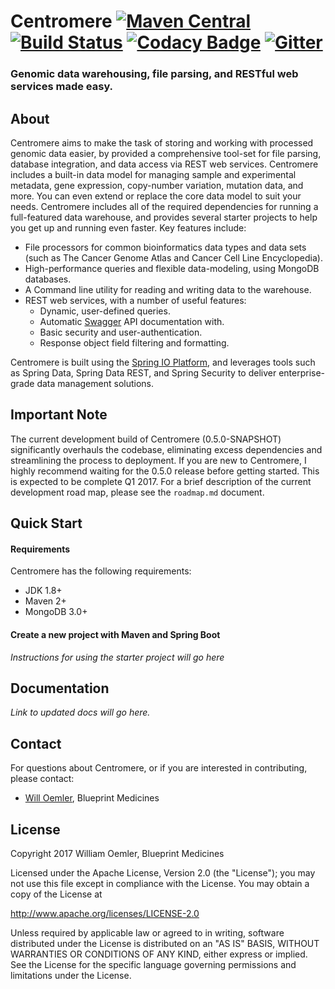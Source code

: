 # Centromere  [![Maven Central](https://maven-badges.herokuapp.com/maven-central/org.oncoblocks.centromere/centromere-core/badge.svg)](http://search.maven.org/#search%7Cga%7C1%7Cg%3A%22org.oncoblocks.centromere%22) [![Build Status](https://travis-ci.org/blueprintmedicines/centromere.svg?branch=master)](https://travis-ci.org/blueprintmedicines/centromere)  [![Codacy Badge](https://api.codacy.com/project/badge/Grade/5ab173c39407432695f6a5b268135a27)](https://www.codacy.com/app/willoemler/centromere?utm_source=github.com&amp;utm_medium=referral&amp;utm_content=blueprintmedicines/centromere&amp;utm_campaign=Badge_Grade)  [![Gitter](https://badges.gitter.im/blueprintmedicines/centromere.svg)](https://gitter.im/blueprintmedicines/centromere?utm_source=badge&utm_medium=badge&utm_campaign=pr-badge)

### Genomic data warehousing, file parsing, and RESTful web services made easy.

## About

Centromere aims to make the task of storing and working with processed 
genomic data easier, by provided a comprehensive tool-set for file parsing, 
database integration, and data access via REST web services.  Centromere 
includes a built-in data model for managing sample and experimental metadata,
gene expression, copy-number variation, mutation data, and more.  You can even 
extend or replace the core data model to suit your needs.  Centromere 
includes all of the required dependencies for running a full-featured data 
warehouse, and provides several starter projects to help you get up and 
running even faster.  Key features include:
 
- File processors for common bioinformatics data types and data sets (such as The Cancer Genome Atlas and Cancer Cell Line Encyclopedia).
- High-performance queries and flexible data-modeling, using MongoDB databases.
- A Command line utility for reading and writing data to the warehouse.
- REST web services, with a number of useful features:
    - Dynamic, user-defined queries.
    - Automatic [Swagger](http://swagger.io/) API documentation with.
    - Basic security and user-authentication.
    - Response object field filtering and formatting.
    
Centromere is built using the [Spring IO Platform](https://spring.io/platform), 
and leverages tools such as Spring Data, Spring Data REST, and Spring Security 
to deliver enterprise-grade data management solutions.    

## Important Note

The current development build of Centromere (0.5.0-SNAPSHOT) significantly 
overhauls the codebase, eliminating excess dependencies and streamlining the 
process to deployment.  If you are new to Centromere, I highly recommend 
waiting for the 0.5.0 release before getting started.  This is expected to 
be complete Q1 2017.  For a brief description of the current development 
road map, please see the `roadmap.md` document.

## Quick Start

#### Requirements

Centromere has the following requirements:

- JDK 1.8+
- Maven 2+
- MongoDB 3.0+ 

#### Create a new project with Maven and Spring Boot

*Instructions for using the starter project will go here*

## Documentation
*Link to updated docs will go here.*  

## Contact

For questions about Centromere, or if you are interested in contributing, 
please contact:
  - [Will Oemler](mailto:woemler@blueprintmedicines.com), Blueprint Medicines

## License

Copyright 2017 William Oemler, Blueprint Medicines

Licensed under the Apache License, Version 2.0 (the "License");
you may not use this file except in compliance with the License.
You may obtain a copy of the License at

http://www.apache.org/licenses/LICENSE-2.0

Unless required by applicable law or agreed to in writing, software
distributed under the License is distributed on an "AS IS" BASIS,
WITHOUT WARRANTIES OR CONDITIONS OF ANY KIND, either express or implied.
See the License for the specific language governing permissions and
limitations under the License.
